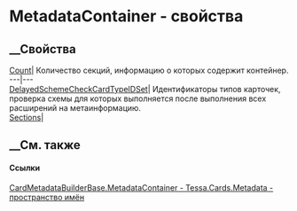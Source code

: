 # MetadataContainer - свойства
##  __Свойства
[Count](P_Tessa_Cards_Metadata_CardMetadataBuilderBase_MetadataContainer_Count.htm)|
Количество секций, информацию о которых содержит контейнер.  
---|---  
[DelayedSchemeCheckCardTypeIDSet](P_Tessa_Cards_Metadata_CardMetadataBuilderBase_MetadataContainer_DelayedSchemeCheckCardTypeIDSet.htm)|
Идентификаторы типов карточек, проверка схемы для которых выполняется после
выполнения всех расширений на метаинформацию.  
[Sections](P_Tessa_Cards_Metadata_CardMetadataBuilderBase_MetadataContainer_Sections.htm)|  
## __См. также
#### Ссылки
[CardMetadataBuilderBase.MetadataContainer -
](T_Tessa_Cards_Metadata_CardMetadataBuilderBase_MetadataContainer.htm)
[Tessa.Cards.Metadata - пространство имён](N_Tessa_Cards_Metadata.htm)
